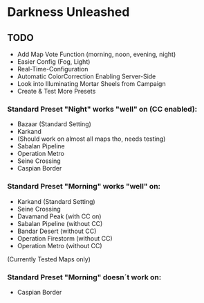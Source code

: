 # Darkness Unleashed


## TODO
- Add Map Vote Function (morning, noon, evening, night)
- Easier Config (Fog, Light)
- Real-Time-Configuration
- Automatic ColorCorrection Enabling Server-Side
- Look into Illuminating Mortar Sheels from Campaign
- Create & Test More Presets

### Standard Preset "Night" works "well" on (CC enabled):

- Bazaar (Standard Setting)
- Karkand
- (Should work on almost all maps tho, needs testing)
- Sabalan Pipeline
- Operation Metro 
- Seine Crossing
- Caspian Border

### Standard Preset "Morning" works "well" on:

- Karkand (Standard Setting)
- Seine Crossing 
- Davamand Peak (with CC on)
- Sabalan Pipeline (without CC)
- Bandar Desert (without CC)
- Operation Firestorm (without CC)
- Operation Metro (without CC)



(Currently Tested Maps only)


### Standard Preset "Morning" doesn´t work on:

- Caspian Border
